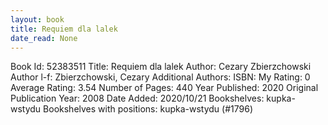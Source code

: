```yaml
---
layout: book
title: Requiem dla lalek
date_read: None
---
```


Book Id: 52383511
Title: Requiem dla lalek
Author: Cezary Zbierzchowski
Author l-f: Zbierzchowski, Cezary
Additional Authors: 
ISBN: 
My Rating: 0
Average Rating: 3.54
Number of Pages: 440
Year Published: 2020
Original Publication Year: 2008
Date Added: 2020/10/21
Bookshelves: kupka-wstydu
Bookshelves with positions: kupka-wstydu (#1796)

